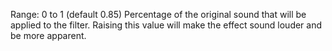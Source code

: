 Range: 0 to 1 (default 0.85) Percentage of the original sound that will be
applied to the filter. Raising this value will make the effect sound
louder and be more apparent.